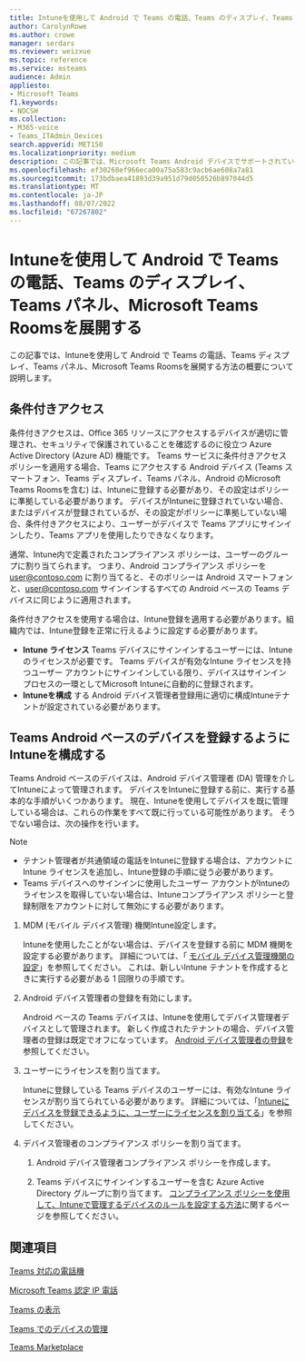 ```yaml
---
title: Intuneを使用して Android で Teams の電話、Teams のディスプレイ、Teams パネル、Microsoft Teams Roomsを展開する
author: CarolynRowe
ms.author: crowe
manager: serdars
ms.reviewer: weizxue
ms.topic: reference
ms.service: msteams
audience: Admin
appliesto:
- Microsoft Teams
f1.keywords:
- NOCSH
ms.collection:
- M365-voice
- Teams_ITAdmin_Devices
search.appverid: MET150
ms.localizationpriority: medium
description: この記事では、Microsoft Teams Android デバイスでサポートされている機能の概要と機能について説明します。
ms.openlocfilehash: ef30268ef966eca00a75a583c9acb6ae608a7a81
ms.sourcegitcommit: 173bdbaea41893d39a951d79d050526b897044d5
ms.translationtype: MT
ms.contentlocale: ja-JP
ms.lasthandoff: 08/07/2022
ms.locfileid: "67267802"
---
```

# <a name="deploy-teams-phones-teams-displays-teams-panels-and-microsoft-teams-rooms-on-android-using-intune"></a>Intuneを使用して Android で Teams の電話、Teams のディスプレイ、Teams パネル、Microsoft Teams Roomsを展開する

この記事では、Intuneを使用して Android で Teams の電話、Teams ディスプレイ、Teams パネル、Microsoft Teams Roomsを展開する方法の概要について説明します。

## <a name="conditional-access"></a>条件付きアクセス

条件付きアクセスは、Office 365 リソースにアクセスするデバイスが適切に管理され、セキュリティで保護されていることを確認するのに役立つ Azure Active Directory (Azure AD) 機能です。  Teams サービスに条件付きアクセス ポリシーを適用する場合、Teams にアクセスする Android デバイス (Teams スマートフォン、Teams ディスプレイ、Teams パネル、Android のMicrosoft Teams Roomsを含む) は、Intuneに登録する必要があり、その設定はポリシーに準拠している必要があります。  デバイスがIntuneに登録されていない場合、またはデバイスが登録されているが、その設定がポリシーに準拠していない場合、条件付きアクセスにより、ユーザーがデバイスで Teams アプリにサインインしたり、Teams アプリを使用したりできなくなります。

通常、Intune内で定義されたコンプライアンス ポリシーは、ユーザーのグループに割り当てられます。  つまり、Android コンプライアンス ポリシーを user@contoso.com に割り当てると、そのポリシーは Android スマートフォンと、user@contoso.com サインインするすべての Android ベースの Teams デバイスに同じように適用されます。

条件付きアクセスを使用する場合は、Intune登録を適用する必要があります。組織内では、Intune登録を正常に行えるように設定する必要があります。

- **Intune ライセンス** Teams デバイスにサインインするユーザーには、Intuneのライセンスが必要です。  Teams デバイスが有効なIntune ライセンスを持つユーザー アカウントにサインインしている限り、デバイスはサインイン プロセスの一環としてMicrosoft Intuneに自動的に登録されます。
- **Intuneを構成** する Android デバイス管理者登録用に適切に構成Intuneテナントが設定されている必要があります。

## <a name="configure-intune-to-enroll-teams-android-based-devices"></a>Teams Android ベースのデバイスを登録するようにIntuneを構成する

Teams Android ベースのデバイスは、Android デバイス管理者 (DA) 管理を介してIntuneによって管理されます。 デバイスをIntuneに登録する前に、実行する基本的な手順がいくつかあります。  現在、Intuneを使用してデバイスを既に管理している場合は、これらの作業をすべて既に行っている可能性があります。  そうでない場合は、次の操作を行います。

> [!NOTE]
> - テナント管理者が共通領域の電話をIntuneに登録する場合は、アカウントにIntune ライセンスを追加し、Intune登録の手順に従う必要があります。
> - Teams デバイスへのサインインに使用したユーザー アカウントがIntuneのライセンスを取得していない場合は、Intuneコンプライアンス ポリシーと登録制限をアカウントに対して無効にする必要があります。



1. MDM (モバイル デバイス管理) 機関Intune設定します。  

   Intuneを使用したことがない場合は、デバイスを登録する前に MDM 機関を設定する必要があります。 詳細については、「 [モバイル デバイス管理機関の設定](/intune/fundamentals/mdm-authority-set)」を参照してください。  これは、新しいIntune テナントを作成するときに実行する必要がある 1 回限りの手順です。
1. Android デバイス管理者の登録を有効にします。
  
   Android ベースの Teams デバイスは、Intuneを使用してデバイス管理者デバイスとして管理されます。  新しく作成されたテナントの場合、デバイス管理者の登録は既定でオフになっています。 [Android デバイス管理者の登録](/intune/enrollment/android-enroll-device-administrator)を参照してください。
1. ユーザーにライセンスを割り当てます。 
 
   Intuneに登録している Teams デバイスのユーザーには、有効なIntune ライセンスが割り当てられている必要があります。 詳細については、「[Intuneにデバイスを登録できるように、ユーザーにライセンスを割り当てる](/intune/fundamentals/licenses-assign)」を参照してください。
1. デバイス管理者のコンプライアンス ポリシーを割り当てます。  

   1. Android デバイス管理者コンプライアンス ポリシーを作成します。

   1. Teams デバイスにサインインするユーザーを含む Azure Active Directory グループに割り当てます。 [コンプライアンス ポリシーを使用して、Intuneで管理するデバイスのルールを設定する方法](/mem/intune/protect/device-compliance-get-started)に関するページを参照してください。

## <a name="see-also"></a>関連項目

[Teams 対応の電話機](phones-for-teams.md)

[Microsoft Teams 認定 IP 電話](teams-ip-phones.md)

[Teams の表示](teams-displays.md)

[Teams でのデバイスの管理](device-management.md)

[Teams Marketplace](https://office.com/teamsdevices)
